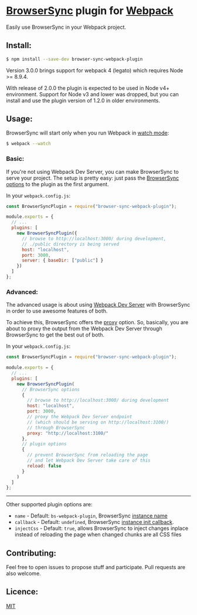 # [BrowserSync](https://browsersync.io/) plugin for [Webpack](https://webpack.js.org/)

Easily use BrowserSync in your Webpack project.

## Install:

```bash
$ npm install --save-dev browser-sync-webpack-plugin
```

Version 3.0.0 brings support for webpack 4 (legato) which requires Node >= 8.9.4.

With release of 2.0.0 the plugin is expected to be used in Node v4+ environment.
Support for Node v3 and lower was dropped, but you can install and use the plugin version of 1.2.0 in older environments.

## Usage:

BrowserSync will start only when you run Webpack in [watch mode](http://webpack.github.io/docs/tutorials/getting-started/#watch-mode):

```bash
$ webpack --watch
```

### Basic:

If you're not using Webpack Dev Server, you can make BrowserSync to serve your project.
The setup is pretty easy: just pass the [BrowserSync options](http://www.browsersync.io/docs/options/) to the plugin as the first argument.

In your `webpack.config.js`:

```javascript
const BrowserSyncPlugin = require("browser-sync-webpack-plugin");

module.exports = {
  // ...
  plugins: [
    new BrowserSyncPlugin({
      // browse to http://localhost:3000/ during development,
      // ./public directory is being served
      host: "localhost",
      port: 3000,
      server: { baseDir: ["public"] }
    })
  ]
};
```

### Advanced:

The advanced usage is about using [Webpack Dev Server](https://github.com/webpack/webpack-dev-server) with BrowserSync in order to use awesome features of both.

To achieve this, BrowserSync offers the [proxy](http://www.browsersync.io/docs/options/#option-proxy) option.
So, basically, you are about to proxy the output from the Webpack Dev Server through BrowserSync to get the best out of both.

In your `webpack.config.js`:

```javascript
const BrowserSyncPlugin = require("browser-sync-webpack-plugin");

module.exports = {
  // ...
  plugins: [
    new BrowserSyncPlugin(
      // BrowserSync options
      {
        // browse to http://localhost:3000/ during development
        host: "localhost",
        port: 3000,
        // proxy the Webpack Dev Server endpoint
        // (which should be serving on http://localhost:3100/)
        // through BrowserSync
        proxy: "http://localhost:3100/"
      },
      // plugin options
      {
        // prevent BrowserSync from reloading the page
        // and let Webpack Dev Server take care of this
        reload: false
      }
    )
  ]
};
```

---

Other supported plugin options are:

* `name` - Default: `bs-webpack-plugin`, BrowserSync [instance name](http://www.browsersync.io/docs/api/#api-name)
* `callback` - Default: `undefined`, BrowserSync [instance init callback](http://www.browsersync.io/docs/api/#api-cb).
* `injectCss` - Default: `true`, allows BrowserSync to inject changes inplace instead of reloading the page when changed chunks are all CSS files

## Contributing:

Feel free to open issues to propose stuff and participate. Pull requests are also welcome.

## Licence:

[MIT](http://en.wikipedia.org/wiki/MIT_License)
